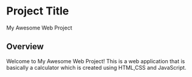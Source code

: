# Project Title

My Awesome Web Project

## Overview

Welcome to My Awesome Web Project! This is a web application that is basically a calculator which is created using HTML,CSS and JavaScript.


